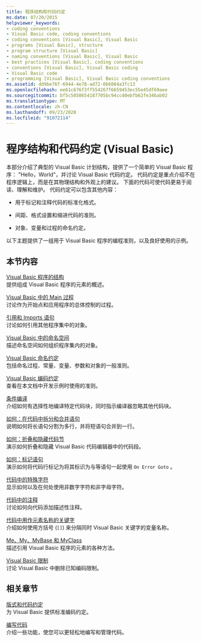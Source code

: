 ```yaml
---
title: 程序结构和代码约定
ms.date: 07/20/2015
helpviewer_keywords:
- coding conventions
- Visual Basic code, coding conventions
- coding conventions [Visual Basic], Visual Basic
- programs [Visual Basic], structure
- program structure [Visual Basic]
- naming conventions [Visual Basic], Visual Basic
- best practices [Visual Basic], coding conventions
- conventions [Visual Basic], Visual Basic coding
- Visual Basic code
- programming [Visual Basic], Visual Basic coding conventions
ms.assetid: dd9be76f-6944-4e78-ad72-0b6084a3fc13
ms.openlocfilehash: ee61c676f3ff554267f6659453ec55e45df69aee
ms.sourcegitcommit: bf5c5850654187705bc94cc40ebfb62fe346ab02
ms.translationtype: MT
ms.contentlocale: zh-CN
ms.lasthandoff: 09/23/2020
ms.locfileid: "91072114"
---
```

# <a name="program-structure-and-code-conventions-visual-basic"></a>程序结构和代码约定 (Visual Basic)

本部分介绍了典型的 Visual Basic 计划结构，提供了一个简单的 Visual Basic 程序： "Hello，World"，并讨论 Visual Basic 代码约定。 代码约定是重点介绍不在程序逻辑上，而是在其物理结构和外观上的建议。 下面的代码可使代码更易于阅读、理解和维护。 代码约定可以包含其他内容：  
  
- 用于标记和注释代码的标准化格式。  
  
- 间距、格式设置和缩进代码的准则。  
  
- 对象、变量和过程的命名约定。  
  
 以下主题提供了一组用于 Visual Basic 程序的编程准则，以及良好使用的示例。  
  
## <a name="in-this-section"></a>本节内容  

 [Visual Basic 程序的结构](structure-of-a-visual-basic-program.md)  
 提供组成 Visual Basic 程序的元素的概述。  
  
 [Visual Basic 中的 Main 过程](main-procedure.md)  
 讨论作为开始点和应用程序的总体控制的过程。  
  
 [引用和 Imports 语句](references-and-the-imports-statement.md)  
 讨论如何引用其他程序集中的对象。  
  
 [Visual Basic 中的命名空间](namespaces.md)  
 描述命名空间如何组织程序集内的对象。  
  
 [Visual Basic 命名约定](naming-conventions.md)  
 包括命名过程、常量、变量、参数和对象的一般准则。  
  
 [Visual Basic 编码约定](coding-conventions.md)  
 查看在本文档中开发示例时使用的准则。  
  
 [条件编译](conditional-compilation.md)  
 介绍如何有选择性地编译特定代码块，同时指示编译器忽略其他代码块。  
  
 [如何：在代码中拆分和合并语句](how-to-break-and-combine-statements-in-code.md)  
 说明如何将长语句分割为多行，并将短语句合并到一行。  
  
 [如何：折叠和隐藏代码节](how-to-collapse-and-hide-sections-of-code.md)  
 演示如何折叠和隐藏 Visual Basic 代码编辑器中的代码段。  
  
 [如何：标记语句](how-to-label-statements.md)  
 演示如何将代码行标记为将其标识为与等语句一起使用 `On Error Goto` 。  
  
 [代码中的特殊字符](special-characters-in-code.md)  
 显示如何以及在何处使用非数字字符和非字母字符。  
  
 [代码中的注释](comments-in-code.md)  
 讨论如何向代码添加描述性注释。  
  
 [代码中用作元素名称的关键字](keywords-as-element-names-in-code.md)  
 介绍如何使用方括号 (`[]`) 来分隔同时 Visual Basic 关键字的变量名称。  
  
 [Me、My、MyBase 和 MyClass](me-my-mybase-and-myclass.md)  
 描述引用 Visual Basic 程序的元素的各种方法。  
  
 [Visual Basic 限制](limitations.md)  
 讨论 Visual Basic 中删除已知编码限制。  
  
## <a name="related-sections"></a>相关章节  

 [版式和代码约定](../../language-reference/typographic-and-code-conventions.md)  
 为 Visual Basic 提供标准编码约定。  
  
 [编写代码](/visualstudio/ide/writing-code-in-the-code-and-text-editor)  
 介绍一些功能，使您可以更轻松地编写和管理代码。

